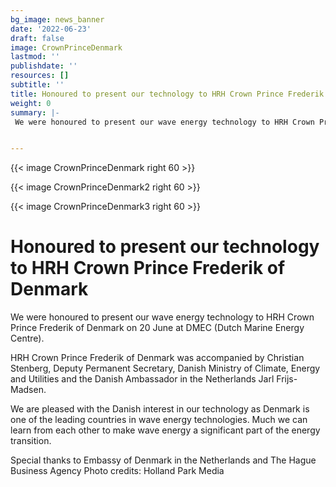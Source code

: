 ```yaml
---
bg_image: news_banner
date: '2022-06-23'
draft: false
image: CrownPrinceDenmark
lastmod: ''
publishdate: ''
resources: []
subtitle: ''
title: Honoured to present our technology to HRH Crown Prince Frederik of Denmark!
weight: 0
summary: |-
 We were honoured to present our wave energy technology to HRH Crown Prince Frederik of Denmark on 20 June at DMEC (Dutch Marine Energy Centre).


---
```


{{< image CrownPrinceDenmark right 60 >}}

{{< image CrownPrinceDenmark2 right 60 >}}

{{< image CrownPrinceDenmark3 right 60 >}}

# Honoured to present our technology to HRH Crown Prince Frederik of Denmark

We were honoured to present our wave energy technology to HRH Crown Prince Frederik of Denmark on 20 June at DMEC (Dutch Marine Energy Centre).

HRH Crown Prince Frederik of Denmark was accompanied by Christian Stenberg, Deputy Permanent Secretary, Danish Ministry of Climate, Energy and Utilities and the Danish Ambassador in the Netherlands Jarl Frijs-Madsen.

We are pleased with the Danish interest in our technology as Denmark is one of the leading countries in wave energy technologies. Much we can learn from each other to make wave energy a significant part of the energy transition.

Special thanks to Embassy of Denmark in the Netherlands and The Hague Business Agency
Photo credits: Holland Park Media








